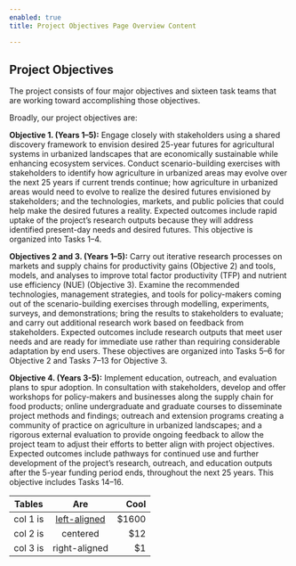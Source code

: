 ```yaml
---
enabled: true
title: Project Objectives Page Overview Content

---
```

## Project Objectives

The project consists of four major objectives and sixteen task teams that are working toward accomplishing those objectives.

Broadly, our project objectives are:

**Objective 1. (Years 1–5):** Engage closely with stakeholders using a shared discovery framework to envision desired 25-year futures for agricultural systems in urbanized landscapes that are economically sustainable while enhancing ecosystem services. Conduct scenario-building exercises with stakeholders to identify how agriculture in urbanized areas may evolve over the next 25 years if current trends continue; how agriculture in urbanized areas would need to evolve to realize the desired futures envisioned by stakeholders; and the technologies, markets, and public policies that could help make the desired futures a reality. Expected outcomes include rapid uptake of the project’s research outputs because they will address identified present-day needs and desired futures. This objective is organized into Tasks 1–4.

**Objectives 2 and 3. (Years 1–5):** Carry out iterative research processes on markets and supply chains for productivity gains (Objective 2) and tools, models, and analyses to improve total factor productivity (TFP) and nutrient use efficiency (NUE) (Objective 3). Examine the recommended technologies, management strategies, and tools for policy-makers coming out of the scenario-building exercises through modelling, experiments, surveys, and demonstrations; bring the results to stakeholders to evaluate; and carry out additional research work based on feedback from stakeholders. Expected outcomes include research outputs that meet user needs and are ready for immediate use rather than requiring considerable adaptation by end users. These objectives are organized into Tasks 5–6 for Objective 2 and Tasks 7–13 for Objective 3.

**Objective 4. (Years 3-5):** Implement education, outreach, and evaluation plans to spur adoption. In consultation with stakeholders, develop and offer workshops for policy-makers and businesses along the supply chain for food products; online undergraduate and graduate courses to disseminate project methods and findings; outreach and extension programs creating a community of practice on agriculture in urbanized landscapes; and a rigorous external evaluation to provide ongoing feedback to allow the project team to adjust their efforts to better align with project objectives. Expected outcomes include pathways for continued use and further development of the project’s research, outreach, and education outputs after the 5-year funding period ends, throughout the next 25 years. This objective includes Tasks 14–16.

| Tables   |      Are      |  Cool |
|----------|:-------------:|------:|
| col 1 is |  [left-aligned](https://google.com) | $1600 |
| col 2 is |    centered   |   $12 |
| col 3 is | right-aligned |    $1 |